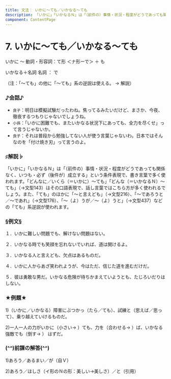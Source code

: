 ```yaml
---
title: 文法： いかに～ても／いかなる～ても
description: 「いかに」「いかなるＮ」は「（前件の）事情・状況・程度がどうであっても関係なく、いつも・必ず（後件が）成立する」という条件表現で、書き言葉で多く使われます。「どんなに／いくら（＝いかに）～ても」「どんな（＝いかなるＮ）～ても」（→文型143）はその口語表現で、話し言葉ではこちら方が多く使われるでしょう。また、「ても」のほかに「～と言えども」（→文型216）、「～であろうと／～であれ」（→文型176）、「～（よ）うが／～（よ）うと」（→文型437）などの「ても」系逆説が使われます。
component: ContentPage
---
```



# 7. いかに～ても／いかなる～ても
いかに ～ 動詞・形容詞：て形 ＜ナ形ーで＞ ＋ も

いかなる＋名詞 名詞 ： で  

（注：「～ても」の他に「～ても」系の逆説は使える。 → 解説）

### ♪会話♪
- `良子`：明日は模擬試験だったわね。焦ってるみたいだけど、まさか、今夜、徹夜するつもりじゃないでしょうね。 
- `小孫`：「いかに困難でも、またいかなる状況下にあっても、全力を尽くせ」って言うじゃないか。 
- `良子`：それは普段から勉強してない人が使う言葉じゃないわ。日本ではそんなのを「付け焼き刃」って言うのよ。

### ♯解説♭
「いかに」「いかなるＮ」は「（前件の）事情・状況・程度がどうであっても関係なく、いつも・必ず（後件が）成立する」という条件表現で、書き言葉で多く使われます。「どんなに／いくら（＝いかに）～ても」「どんな（＝いかなるＮ）～ても」（→文型143）はその口語表現で、話し言葉ではこちら方が多く使われるでしょう。また、「ても」のほかに「～と言えども」（→文型216）、「～であろうと／～であれ」（→文型176）、「～（よ）うが／～（よ）うと」（→文型437）などの「ても」系逆説が使われます。

### §例文§
１．いかに難しい問題でも、解けない問題はない。 

２．いかなる時でも笑顔を忘れないでいれば、道は開けるよ。 

３．いかなる人と言えども、欠点はあるものだ。 

４．いかに人からあざ笑われようが、今はただ、信じた道を進むだけだ。 

５．彼は勇敢な男だ。いかなる危険が待ちかまえていようとも、たじろいだりはしない。 

### ★例題★
1)（いかに／いかなる）障害にぶつかっ（たら／ても）、試練と（思えば／思って）、乗り越えていけるものだ。 

2)一人一人の力がいかに（小さい→ ）ても、力を（合わせる→ ）ば、いかなる強敵でも（倒す→ ） はずだ。 

### (^^)前課の解答(^^)
1)あろう／あるまい／が（自Ｖ） 

2)あろう／ほしさ（イ形のＮの形：美しい→美しさ）／と（引用） 
